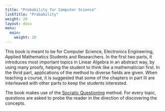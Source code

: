 ```yaml
---
title: "Probability for Computer Science"
linkTitle: "Probability"
weight: 20
layout: docs
menu:
  main:
    weight: 20
---
```

This book is meant to be for Computer Science, Electronics Engineering, Applied Mathematics Students and Researchers. In the first two parts, it introduces most important topics in Linear Algebra in an abstract way, by using many proofs, helping the student to think like a mathematician first. In the thrid part, applications of the method to diverse fields are given. When teaching a course, it is suggested that some of the chapters in part III are interleaved with other parts to keep the students interested.  

The book makes use of the [Socratic Questioning](https://en.wikipedia.org/wiki/Socratic_questioning) method. For every topic, questions are asked to probe the reader in the direction of discovering the concepts.